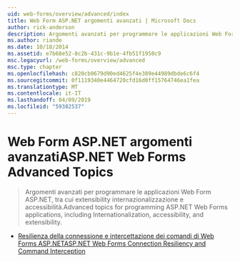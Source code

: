 ```yaml
---
uid: web-forms/overview/advanced/index
title: Web Form ASP.NET argomenti avanzati | Microsoft Docs
author: rick-anderson
description: Argomenti avanzati per programmare le applicazioni Web Form ASP.NET, tra cui extensibility internazionalizzazione e accessibilità.
ms.author: riande
ms.date: 10/18/2014
ms.assetid: e7b68e52-8c2b-431c-9b1e-4fb51f1950c9
msc.legacyurl: /web-forms/overview/advanced
msc.type: chapter
ms.openlocfilehash: c820cb0679d90ed4625f4e389e44989dbde6c6f4
ms.sourcegitcommit: 0f1119340e4464720cfd16d0ff15764746ea1fea
ms.translationtype: MT
ms.contentlocale: it-IT
ms.lasthandoff: 04/09/2019
ms.locfileid: "59382537"
---
```

# <a name="aspnet-web-forms-advanced-topics"></a><span data-ttu-id="9089a-103">Web Form ASP.NET argomenti avanzati</span><span class="sxs-lookup"><span data-stu-id="9089a-103">ASP.NET Web Forms Advanced Topics</span></span>

> <span data-ttu-id="9089a-104">Argomenti avanzati per programmare le applicazioni Web Form ASP.NET, tra cui extensibility internazionalizzazione e accessibilità.</span><span class="sxs-lookup"><span data-stu-id="9089a-104">Advanced topics for programming ASP.NET Web Forms applications, including Internationalization, accessibility, and extensibility.</span></span>


- [<span data-ttu-id="9089a-105">Resilienza della connessione e intercettazione dei comandi di Web Forms ASP.NET</span><span class="sxs-lookup"><span data-stu-id="9089a-105">ASP.NET Web Forms Connection Resiliency and Command Interception</span></span>](aspnet-web-forms-connection-resiliency-and-command-interception.md)

